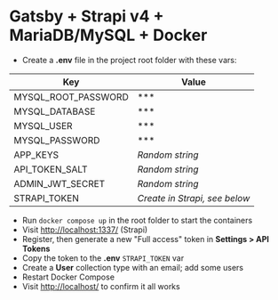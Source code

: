 # Gatsby + Strapi v4 + MariaDB/MySQL + Docker

- Create a **.env** file in the project root folder with these vars:

| Key                 | Value                         |
|---------------------|-------------------------------|
| MYSQL_ROOT_PASSWORD | ***                           |
| MYSQL_DATABASE      | ***                           |
| MYSQL_USER          | ***                           |
| MYSQL_PASSWORD      | ***                           |
| APP_KEYS            | *Random string*               |
| API_TOKEN_SALT      | *Random string*               |
| ADMIN_JWT_SECRET    | *Random string*               |
| STRAPI_TOKEN        | *Create in Strapi, see below* |

- Run `docker compose up` in the root folder to start the containers
- Visit [http://localhost:1337/](http://localhost:1337/) (Strapi)
- Register, then generate a new "Full access" token in **Settings > API Tokens**
- Copy the token to the **.env** `STRAPI_TOKEN` var
- Create a **User** collection type with an email; add some users
- Restart Docker Compose
- Visit [http://localhost/](http://localhost/) to confirm it all works